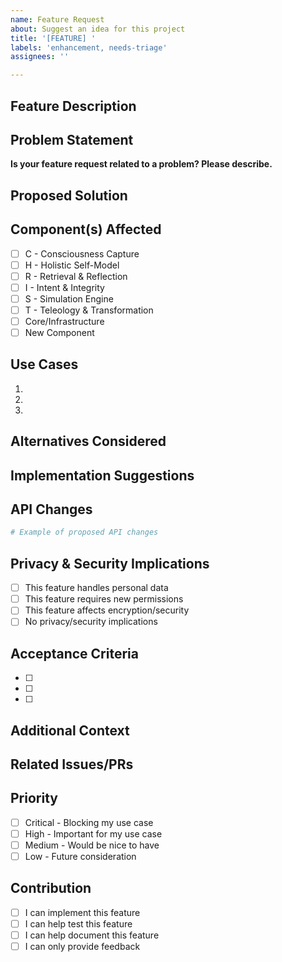 ```yaml
---
name: Feature Request
about: Suggest an idea for this project
title: '[FEATURE] '
labels: 'enhancement, needs-triage'
assignees: ''

---
```


## Feature Description
<!-- A clear and concise description of the feature you'd like -->

## Problem Statement
<!-- Describe the problem this feature would solve -->
**Is your feature request related to a problem? Please describe.**

## Proposed Solution
<!-- Describe the solution you'd like -->

## Component(s) Affected
<!-- Check the component(s) that would be affected -->
- [ ] C - Consciousness Capture
- [ ] H - Holistic Self-Model
- [ ] R - Retrieval & Reflection
- [ ] I - Intent & Integrity
- [ ] S - Simulation Engine
- [ ] T - Teleology & Transformation
- [ ] Core/Infrastructure
- [ ] New Component

## Use Cases
<!-- Provide specific examples of how this feature would be used -->
1.
2.
3.

## Alternatives Considered
<!-- Describe any alternative solutions or features you've considered -->

## Implementation Suggestions
<!-- If you have ideas about how to implement this feature -->

## API Changes
<!-- Would this require changes to the API? If yes, describe -->
```python
# Example of proposed API changes
```

## Privacy & Security Implications
<!-- Consider any privacy or security implications -->
- [ ] This feature handles personal data
- [ ] This feature requires new permissions
- [ ] This feature affects encryption/security
- [ ] No privacy/security implications

## Acceptance Criteria
<!-- Define what "done" looks like for this feature -->
- [ ]
- [ ]
- [ ]

## Additional Context
<!-- Add any other context, mockups, or screenshots about the feature request here -->

## Related Issues/PRs
<!-- Link any related issues or pull requests using #issue-number -->

## Priority
<!-- How important is this feature to you? -->
- [ ] Critical - Blocking my use case
- [ ] High - Important for my use case
- [ ] Medium - Would be nice to have
- [ ] Low - Future consideration

## Contribution
<!-- Are you willing to contribute to this feature? -->
- [ ] I can implement this feature
- [ ] I can help test this feature
- [ ] I can help document this feature
- [ ] I can only provide feedback